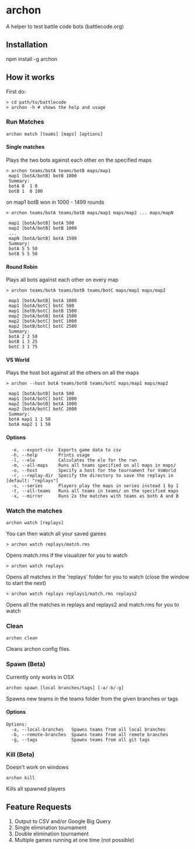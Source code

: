 # archon

A helper to test battle code bots (battlecode.org)

## Installation

npm install -g archon

## How it works

First do:
```
> cd path/to/battlecode
> archon -h # shows the help and usage
```

### Run Matches

```
archon match [teams] [maps] [options]
```

#### Single matches

Plays the two bots against each other on the specified maps
```
> archon teams/botA teams/botB maps/map1
 map1 [botA/botB] botB 1000
 Summary:
 botA 0  1 0
 botB 1  0 100
```
on map1 botB won in 1000 - 1499 rounds

```
> archon teams/botA teams/botB maps/map1 maps/map2 ... maps/mapN

 map1 [botA/botB] botA 500
 map2 [botA/botB] botB 1000
 ...
 mapN [botA/botB] botA 1500
 Summary:
 botA 5 5 50
 botB 5 5 50
```

#### Round Robin

Plays all bots against each other on every map

```
> archon teams/botA teams/botB teams/botC maps/map1 maps/map2

 map1 [botA/botB] botA 1000
 map1 [botA/botC] botC 500
 map1 [botB/botC] botB 1500
 map2 [botA/botB] botA 1500
 map2 [botA/botC] botC 1000
 map2 [botB/botC] botC 2500
 Summary:
 botA 2 2 50
 botB 1 3 25
 botC 3 1 75
```

#### VS World

Plays the host bot against all the others on all the maps

```
> archon --host botA teams/botB teams/botC maps/map1 maps/map2

 map1 [botA/botB] botA 500
 map1 [botA/botC] botC 1000
 map2 [botA/botB] botA 1000
 map2 [botA/botC] botC 2000
 Summary:
 botA map1 1 1 50
 botA map2 1 1 50
```

#### Options

```
  -e, --export-csv  Exports game data to csv
  -h, --help        Prints usage
  -l, --elo         Calculates the elo for the run
  -m, --all-maps    Runs all teams specified on all maps in maps/
  -o, --host        Specify a host for the tournament for VsWorld
  -r, --replay-dir  Specify the directory to save the replays in    [default: "replays"]
  -s, --series      Players play the maps in series instead 1 by 1
  -t, --all-teams   Runs all teams in teams/ on the specified maps
  -x, --mirror      Runs 2x the matches with teams as both A and B
```
### Watch the matches
```
archon watch [replays]
```

You can then watch all your saved games
```
> archon watch replays/match.rms
```
Opens match.rms if the visualizer for you to watch
```
> archon watch replays
```
Opens all matches in the 'replays' folder for you to watch (close the window to start the next)
```
> archon watch replays replays1/match.rms replays2
```
Opens all the matches in replays and replays2 and match.rms for you to watch

### Clean
```
archon clean
```
Cleans archon config files.

### Spawn (Beta)
Currently only works in OSX
```
archon spawn [local branches/tags] [-a/-b/-g]
```
Spawns new teams in the teams folder from the given branches or tags

#### Options
```
Options:
  -a, --local-branches   Spawns teams from all local branches
  -b, --remote-branches  Spawns teams from all remote branches
  -g, --tags             Spawns teams from all git tags
```

### Kill (Beta)
Doesn't work on windows
```
archon kill
```
Kills all spawned players


## Feature Requests
1. Output to CSV and/or Google Big Query
2. Single elimination tournament
3. Double elimination tournament
4. Multiple games running at one time (not possible)
